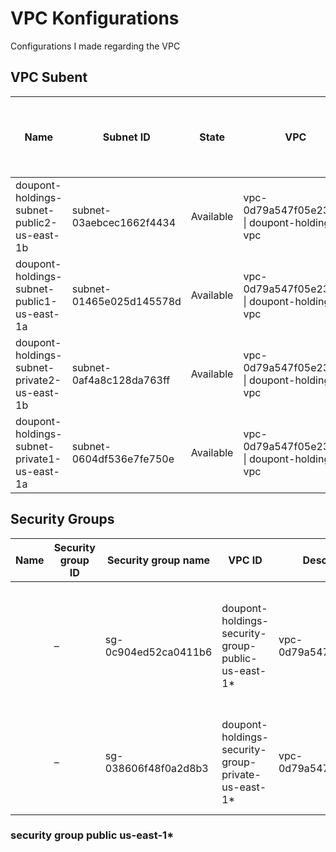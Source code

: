 # VPC Konfigurations
Configurations I made regarding the VPC

## VPC Subent

| Name                                        | Subnet ID                | State     | VPC                                           | IPv4 CIDR    | IPv6 CIDR  | Available IPv4 addresses  | Availability Zone  | Availability Zone ID  | Network border group  | Route table                                                       | Network ACL           | Default subnet  | Auto-assign public IPv4 address  | Auto-assign customer-owned IPv4 address  | Customer-owned IPv4 pool  | Auto-assign IPv6 address  | Owner ID     |
|---------------------------------------------|--------------------------|-----------|-----------------------------------------------|--------------|------------|---------------------------|--------------------|-----------------------|-----------------------|-------------------------------------------------------------------|-----------------------|-----------------|----------------------------------|------------------------------------------|---------------------------|---------------------------|--------------|
| doupont-holdings-subnet-public2-us-east-1b  | subnet-03aebcec1662f4434 | Available | vpc-0d79a547f05e2389c \| doupont-holdings-vpc | 10.0.4.0/22  | –          | 1019                      | us-east-1b         | use1-az1              | us-east-1             | rtb-0708826672546e772 \| doupont-holdings-rtb-public              | acl-0d4e78fab1c2f4d7d | No              | No                               | No                                       | -                         | No                        | 195554538225 |
| doupont-holdings-subnet-public1-us-east-1a  | subnet-01465e025d145578d | Available | vpc-0d79a547f05e2389c \| doupont-holdings-vpc | 10.0.0.0/22  | –          | 1018                      | us-east-1a         | use1-az6              | us-east-1             | rtb-0708826672546e772 \| doupont-holdings-rtb-public              | acl-0d4e78fab1c2f4d7d | No              | No                               | No                                       | -                         | No                        | 195554538225 |
| doupont-holdings-subnet-private2-us-east-1b | subnet-0af4a8c128da763ff | Available | vpc-0d79a547f05e2389c \| doupont-holdings-vpc | 10.0.36.0/22 | –          | 1019                      | us-east-1b         | use1-az1              | us-east-1             | rtb-03a44de80499dc7cc \| doupont-holdings-rtb-private2-us-east-1b | acl-0d4e78fab1c2f4d7d | No              | No                               | No                                       | -                         | No                        | 195554538225 |
| doupont-holdings-subnet-private1-us-east-1a | subnet-0604df536e7fe750e | Available | vpc-0d79a547f05e2389c \| doupont-holdings-vpc | 10.0.32.0/22 | –          | 1019                      | us-east-1a         | use1-az6              | us-east-1             | rtb-03b933873d87fa8b0 \| doupont-holdings-rtb-private1-us-east-1a | acl-0d4e78fab1c2f4d7d | No              | No                               | No                                       | -                         | No                        | 195554538225 |

## Security Groups

| Name | Security group ID | Security group name  | VPC ID                                             | Description           | Owner                                                                   | Inbound rules count | Outbound rules count |                    |
|------|-------------------|----------------------|----------------------------------------------------|-----------------------|-------------------------------------------------------------------------|---------------------|----------------------|--------------------|
|      | –                 | sg-0c904ed52ca0411b6 | doupont-holdings-security-group-public-us-east-1*  | vpc-0d79a547f05e2389c | The Security Group for services and instances in the public subent area | 195554538225        | 5 Permission entries | 1 Permission entry |
|      | –                 | sg-038606f48f0a2d8b3 | doupont-holdings-security-group-private-us-east-1* | vpc-0d79a547f05e2389c | The security group for services and instances in private subnet         | 195554538225        | 1 Permission entry   | 1 Permission entry |

### security group public us-east-1*


